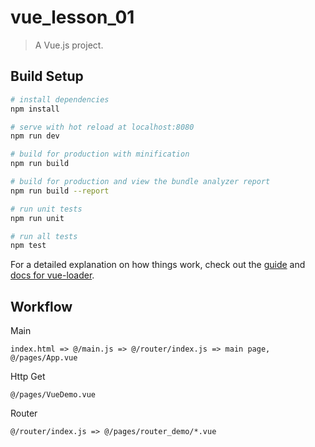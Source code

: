 # vue_lesson_01

> A Vue.js project.

## Build Setup

```bash
# install dependencies
npm install

# serve with hot reload at localhost:8080
npm run dev

# build for production with minification
npm run build

# build for production and view the bundle analyzer report
npm run build --report

# run unit tests
npm run unit

# run all tests
npm test
```

For a detailed explanation on how things work, check out the [guide](http://vuejs-templates.github.io/webpack/) and [docs for vue-loader](http://vuejs.github.io/vue-loader).

## Workflow

Main

```text
index.html => @/main.js => @/router/index.js => main page, @/pages/App.vue
```

Http Get

```text
@/pages/VueDemo.vue
```

Router

```text
@/router/index.js => @/pages/router_demo/*.vue
```

